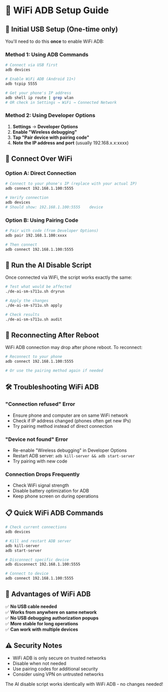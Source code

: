 # 📶 WiFi ADB Setup Guide

## 🔧 Initial USB Setup (One-time only)

You'll need to do this **once** to enable WiFi ADB:

### Method 1: Using ADB Commands
```bash
# Connect via USB first
adb devices

# Enable WiFi ADB (Android 11+)
adb tcpip 5555

# Get your phone's IP address
adb shell ip route | grep wlan
# OR check in Settings → WiFi → Connected Network
```

### Method 2: Using Developer Options
1. **Settings** → **Developer Options**
2. **Enable "Wireless debugging"**
3. **Tap "Pair device with pairing code"**
4. **Note the IP address and port** (usually 192.168.x.x:xxxx)

## 📱 Connect Over WiFi

### Option A: Direct Connection
```bash
# Connect to your phone's IP (replace with your actual IP)
adb connect 192.168.1.100:5555

# Verify connection
adb devices
# Should show: 192.168.1.100:5555    device
```

### Option B: Using Pairing Code
```bash
# Pair with code (from Developer Options)
adb pair 192.168.1.100:xxxx

# Then connect
adb connect 192.168.1.100:5555
```

## 🚀 Run the AI Disable Script

Once connected via WiFi, the script works exactly the same:

```bash
# Test what would be affected
./de-ai-sm-s711u.sh dryrun

# Apply the changes
./de-ai-sm-s711u.sh apply

# Check results
./de-ai-sm-s711u.sh audit
```

## 🔄 Reconnecting After Reboot

WiFi ADB connection may drop after phone reboot. To reconnect:

```bash
# Reconnect to your phone
adb connect 192.168.1.100:5555

# Or use the pairing method again if needed
```

## 🛠 Troubleshooting WiFi ADB

### "Connection refused" Error
- Ensure phone and computer are on same WiFi network
- Check if IP address changed (phones often get new IPs)
- Try pairing method instead of direct connection

### "Device not found" Error
- Re-enable "Wireless debugging" in Developer Options
- Restart ADB server: `adb kill-server && adb start-server`
- Try pairing with new code

### Connection Drops Frequently
- Check WiFi signal strength
- Disable battery optimization for ADB
- Keep phone screen on during operations

## 📋 Quick WiFi ADB Commands

```bash
# Check current connections
adb devices

# Kill and restart ADB server
adb kill-server
adb start-server

# Disconnect specific device
adb disconnect 192.168.1.100:5555

# Connect to device
adb connect 192.168.1.100:5555
```

## 🎯 Advantages of WiFi ADB

✅ **No USB cable needed**  
✅ **Works from anywhere on same network**  
✅ **No USB debugging authorization popups**  
✅ **More stable for long operations**  
✅ **Can work with multiple devices**  

## ⚠️ Security Notes

- WiFi ADB is only secure on trusted networks
- Disable when not needed
- Use pairing codes for additional security
- Consider using VPN on untrusted networks

The AI disable script works identically with WiFi ADB - no changes needed!

